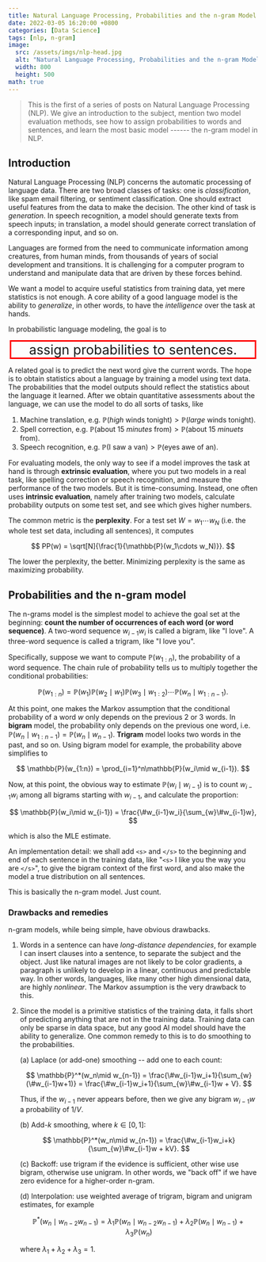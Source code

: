 ```yaml
---
title: Natural Language Processing, Probabilities and the n-gram Model
date: 2022-03-05 16:20:00 +0800
categories: [Data Science]
tags: [nlp, n-gram]
image:
  src: /assets/imgs/nlp-head.jpg
  alt: "Natural Language Processing, Probabilities and the n-gram Model"
  width: 800
  height: 500
math: true
---
```


> This is the first of a series of posts on Natural Language Processing (NLP). We give an introduction to the subject, mention two model evaluation methods, see how to assign probabilities to words and sentences, and learn the most basic model ------ the n-gram model in NLP.

## Introduction

Natural Language Processing (NLP) concerns the automatic processing of language data. There are two broad classes of tasks: one is *classification*, like spam email filtering, or sentiment classification. One should extract useful features from the data to make the decision. The other kind of task is *generation*. In speech recognition, a model should generate texts from speech inputs; in translation, a model should generate correct translation of a corresponding input, and so on.

Languages are formed from the need to communicate information among creatures, from human minds, from thousands of years of social development and transitions. It is challenging for a computer program to understand and manipulate data that are driven by these forces behind.

We want a model to acquire useful statistics from training data, yet mere statistics is not enough. A core ability of a good language model is the ability to *generalize*, in other words, to have the *intelligence* over the task at hands. 

In probabilistic language modeling, the goal is to

<div style="font-size:20pt; text-align:center; border:3px solid red; margin:2pt;">
assign probabilities to sentences.  
</div>

A related goal is to predict the next word give the current words. The hope is to obtain statistics about a language by training a model using text data. The probabilities that the model outputs should reflect the statistics about the language it learned. After we obtain quantitative assessments about the language, we can use the model to do all sorts of tasks, like

1. Machine translation, e.g. $\mathbb{P}(\textit{high}\text{ winds tonight}) > \mathbb{P}(\textit{large}\text{ winds tonight})$.
2. Spell correction, e.g. $\mathbb{P}(\text{about 15 }\textit{minutes}\text{ from}) > \mathbb{P}(\text{about 15 }\textit{minuets}\text{ from})$.
3. Speech recognition, e.g. $\mathbb{P}(\text{I saw a van}) > \mathbb{P}(\text{eyes awe of an})$.

For evaluating models, the only way to see if a model improves the task at hand is through **extrinsic evaluation**, where you put two models in a real task, like spelling correction or speech recognition, and measure the performance of the two models. But it is time-consuming. Instead, one often uses **intrinsic evaluation**, namely after training two models, calculate probability outputs on some test set, and see which gives higher numbers.

The common metric is the **perplexity**. For a test set $W=w_1\cdots w_N$ (i.e. the whole test set data, including all sentences), it computes

$$
PP(w) = \sqrt[N]{\frac{1}{\mathbb{P}(w_1\cdots w_N)}}.
$$

The lower the perplexity, the better. Minimizing perplexity is the same as maximizing probability.


## Probabilities and the n-gram model

The n-grams model is the simplest model to achieve the goal set at the beginning: **count the number of occurrences of each word (or word sequence)**. A two-word sequence $w_{i-1}w_i$ is called a bigram, like "I love". A three-word sequence is called a trigram, like "I love you".

Specifically, suppose we want to compute $\mathbb{P}(w_{1:n})$, the probability of a word sequence. The chain rule of probability tells us to multiply together the conditional probabilities:

$$
\mathbb{P}(w_{1:n}) = \mathbb{P}(w_1)\mathbb{P}(w_2\mid w_1)\mathbb{P}(w_3\mid w_{1:2})\cdots\mathbb{P}(w_n\mid w_{1:n-1}).
$$

At this point, one makes the Markov assumption that the conditional probability of a word $w$ only depends on the previous 2 or 3 words. In **bigram** model, the probability only depends on the previous one word, i.e. $\mathbb{P}(w_n\mid w_{1:n-1})=\mathbb{P}(w_n\mid w_{n-1})$. **Trigram** model looks two words in the past, and so on. Using bigram model for example, the probability above simplifies to

$$
\mathbb{P}(w_{1:n}) = \prod_{i=1}^n\mathbb{P}(w_i\mid w_{i-1}).
$$

Now, at this point, the obvious way to estimate $\mathbb{P}(w_i\mid w_{i-1})$ is to count $w_{i-1}w_i$ among all bigrams starting with $w_{i-1}$, and calculate the proportion:

$$
\mathbb{P}(w_i\mid w_{i-1}) = \frac{\#w_{i-1}w_i}{\sum_{w}\#w_{i-1}w},
$$

which is also the MLE estimate.

An implementation detail: we shall add `<s>` and `</s>` to the beginning and end of each sentence in the training data, like "`<s>` I like you the way you are `</s>`", to give the bigram context of the first word, and also make the model a true distribution on all sentences.

This is basically the n-gram model. Just count.

### Drawbacks and remedies

n-gram models, while being simple, have obvious drawbacks.

1. Words in a sentence can have *long-distance dependencies*, for example I can insert clauses into a sentence, to separate the subject and the object. Just like natural images are not likely to be color gradients, a paragraph is unlikely to develop in a linear, continuous and predictable way. In other words, languages, like many other high dimensional data, are highly *nonlinear*. The Markov assumption is the very drawback to this. 

2. Since the model is a primitive statistics of the training data, it falls short of predicting anything that are not in the training data. Training data can only be sparse in data space, but any good AI model should have the ability to generalize. One common remedy to this is to do smoothing to the probabilities. 

    (a) Laplace (or add-one) smoothing -- add one to each count:

    $$
    \mathbb{P}^*(w_n\mid w_{n-1}) = \frac{\#w_{i-1}w_i+1}{\sum_{w}(\#w_{i-1}w+1)} = \frac{\#w_{i-1}w_i+1}{\sum_{w}\#w_{i-1}w + V}.
    $$

    Thus, if the $w_{i-1}$ never appears before, then we give any bigram $w_{i-1}w$ a probability of $1/V$.


    (b) Add-$k$ smoothing, where $k\in[0,1]$:

    $$
    \mathbb{P}^*(w_n\mid w_{n-1}) = \frac{\#w_{i-1}w_i+k}{\sum_{w}\#w_{i-1}w + kV}.
    $$

    (c) Backoff: use trigram if the evidence is sufficient, other wise use bigram, otherwise use unigram. In other words, we "back off" if we have zero evidence for a higher-order n-gram.

    (d) Interpolation: use weighted average of trigram, bigram and unigram estimates, for example

    $$
    \mathbb{P}^*(w_n\mid w_{n-2}w_{n-1}) = \lambda_1\mathbb{P}(w_n\mid w_{n-2}w_{n-1}) + \lambda_2\mathbb{P}(w_n\mid w_{n-1}) + \lambda_3\mathbb{P}(w_n)
    $$

    where $\lambda_1+\lambda_2+\lambda_3=1$.





